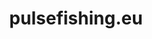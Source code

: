 ---
layout: post
title:  "pulsefishing.eu"
internal_url:  "/data/pulsefishing.eu.html"
categories: dutchgov
---